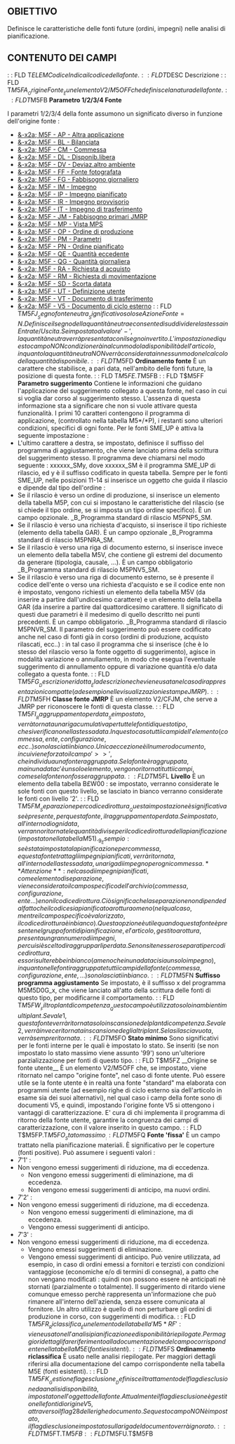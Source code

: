 ## OBIETTIVO
Definisce le caratteristiche delle fonti future (ordini, impegni) nelle analisi di pianificazione.
## CONTENUTO DEI CAMPI
 :  : FLD T$ELEM Codice
Indica il codice della fonte.
 :  : FLD T$DESC Descrizione
 :  : FLD T$M5FA __Origine Fonte__
È un elemento V2/M5OFF che definisce la natura della fonte.
 :  : FLD T$M5FB __Parametro 1/2/3/4 Fonte__

I parametri 1/2/3/4 della fonte assumono un significato diverso in funzione dell'origine fonte : 

- [&-x2a; M5F - AP - Altra applicazione](Sorgenti/MB/DOC_OGG/TA_M5F_AP)
- [&-x2a; M5F - BL - Bilanciata](Sorgenti/MB/DOC_OGG/TA_M5F_BL)
- [&-x2a; M5F - CM - Commessa](Sorgenti/MB/DOC_OGG/TA_M5F_CM)
- [&-x2a; M5F - DL - Disponib.libera](Sorgenti/MB/DOC_OGG/TA_M5F_DL)
- [&-x2a; M5F - DV - Deviaz.altro ambiente](Sorgenti/MB/DOC_OGG/TA_M5F_DV)
- [&-x2a; M5F - FF - Fonte fotografata](Sorgenti/MB/DOC_OGG/TA_M5F_FF)
- [&-x2a; M5F - FG - Fabbisogno giornaliero](Sorgenti/MB/DOC_OGG/TA_M5F_FG)
- [&-x2a; M5F - IM - Impegno](Sorgenti/MB/DOC_OGG/TA_M5F_IM)
- [&-x2a; M5F - IP - Impegno pianificato](Sorgenti/MB/DOC_OGG/TA_M5F_IP)
- [&-x2a; M5F - IR - Impegno provvisorio](Sorgenti/MB/DOC_OGG/TA_M5F_IR)
- [&-x2a; M5F - IT - Impegno di trasferimento](Sorgenti/MB/DOC_OGG/TA_M5F_IT)
- [&-x2a; M5F - JM - Fabbisogno primari JMRP](Sorgenti/MB/DOC_OGG/TA_M5F_JM)
- [&-x2a; M5F - MP - Vista MPS](Sorgenti/MB/DOC_OGG/TA_M5F_MP)
- [&-x2a; M5F - OP - Ordine di produzione](Sorgenti/MB/DOC_OGG/TA_M5F_OP)
- [&-x2a; M5F - PM - Parametri](Sorgenti/MB/DOC_OGG/TA_M5F_PM)
- [&-x2a; M5F - PN - Ordine pianificato](Sorgenti/MB/DOC_OGG/TA_M5F_PN)
- [&-x2a; M5F - QE - Quantità eccedente](Sorgenti/MB/DOC_OGG/TA_M5F_QE)
- [&-x2a; M5F - QG - Quantità giornaliera](Sorgenti/MB/DOC_OGG/TA_M5F_QG)
- [&-x2a; M5F - RA - Richiesta d acquisto](Sorgenti/MB/DOC_OGG/TA_M5F_RA)
- [&-x2a; M5F - RM - Richiesta di movimentazione](Sorgenti/MB/DOC_OGG/TA_M5F_RM)
- [&-x2a; M5F - SD - Scorta datata](Sorgenti/MB/DOC_OGG/TA_M5F_SD)
- [&-x2a; M5F - UT - Definizione utente](Sorgenti/MB/DOC_OGG/TA_M5F_UT)
- [&-x2a; M5F - VT - Documento di trasferimento](Sorgenti/MB/DOC_OGG/TA_M5F_VT)
- [&-x2a; M5F - V5 - Documento di ciclo esterno](Sorgenti/MB/DOC_OGG/TA_M5F_V5)
 :  : FLD T$M5FJ __Segno fonte neutra__
Significativo solo se Azione Fonte = N.
Definisce il segno della quantità neutra e consente di suddividere la stessa in Entrate/Uscita. Se impostato al valore '-', la quantità neutra verrà presentata con il segno invertito. L'impostazione di questo campo NON condizionerà in alcun modo la disponibilità dell'articolo, in quanto la quantità neutra NON verrà considerata in nessun modo nel calcolo della quantità disponibile.
 :  : FLD T$M5FD __Ordinamento fonte__
È un carattere che stabilisce, a pari data, nell'ambito delle fonti future, la posizione di questa fonte.
 :  : FLD T$M5FE.T$M5FB
 :  : FLD T$M5FF __Parametro suggerimento__
Contiene le informazioni che guidano l'applicazione del suggerimento collegato a questa fonte, nel caso in cui si voglia dar corso al suggerimento stesso. L'assenza di questa informazione sta a significare che non si vuole attivare questa funzionalità.
I primi 10 caratteri contengono il programma di applicazione, (controllato nella tabella M5*/*P), i restanti sono ulteriori condizioni, specifici di ogni fonte.
Per le fonti SME_UP è attiva la seguente impostazione : 
-    L'ultimo carattere a destra, se impostato, definisce il suffisso del programma di aggiustamento, che viene lanciato prima della scrittura del suggerimento stesso.
Il programma deve chiamarsi nel modo seguente :  xxxxxx_SMy, dove xxxxxx_SM è il programma SME_UP di rilascio, ed y è il suffisso codificato in questa tabella.
Sempre per le fonti SME_UP, nelle posizioni 11-14 si inserisce un oggetto che guida il rilascio e dipende dal tipo dell'ordine : 
-    Se il rilascio è verso un ordine di produzione, si inserisce un elemento della tabella M5P, con cui si impostano le caratteristiche del rilascio (se si chiede il tipo ordine, se si imposta un tipo ordine specifico). È un campo opzionale.
_B_Programma standard di rilascio M5PNP5_SM.
- Se il rilascio è verso una richiesta d'acquisto, si inserisce il tipo richieste (elemento della tabella GAR). È un campo opzionale
_B_Programma standard di rilascio M5PNRA_SM.
-    Se il rilascio è verso una riga di documento esterno, si inserisce invece un elemento della tabella M5V, che contiene gli estremi del documento da generare (tipologia, causale, ...). È un campo obbligatorio
_B_Programma standard di rilascio M5PNV5_SM.
-    Se il rilascio è verso una riga di documento esterno, se è presente il codice dell'ente o verso una richiesta d'acquisto e se il codice ente non è impostato, vengono richiesti un elemento della tabella M5V (da inserire a partire dall'undicesimo carattere) e un elemento della tabella GAR (da inserire a partire dal quattordicesimo carattere. Il significato di questi due parametri è il medesimo di quello descritto nei punti precedenti. È un campo obbligatorio.
_B_Programma standard di rilascio M5PNVR_SM.
Il parametro del suggerimento può essere codificato anche nel caso di fonti già in corso (ordini di produzione, acquisto rilascati, ecc..) :  in tal caso il programma che si inserisce (che è lo stesso del rilascio verso la fonte oggetto di suggerimento), agisce in modalità variazione o annullamento, in modo che esegua l'eventuale suggerimento di annullamento oppure di variazione quantità e/o data collegato a questa fonte.
 :  : FLD T$M5FG __Descrizione ridotta__
È la descrizione che viene usata nel caso di rappresentazioni compatte (ad esempio nelle visualizzazioni e stampe JMRP).
 :  : FLD T$M5FH __Classe fonte JMRP__
È un elemento V2/CFJM, che serve a JMRP per riconoscere le fonti di questa classe.
 :  : FLD T$M5FI __Raggruppamento per data__
Se impostato, verrà tornata una riga cumulativa per tutte le fonti di questo tipo, che si verificano nella stessa data.
In questo caso tutti i campi dell'elemento (commessa, ente, configurazione, ecc..) sono lasciati in bianco. Unica eccezione è il numero documento, in cui viene forzato il campo '>>', che individua una fonte raggruppata.
Se la fonte è raggruppata, ma in una data c'è un solo elemento, vengono ritornati tutti i campi, come se la fonte non fosse raggruppata.
 :  : FLD T$M5FL __Livello__
È un elemento della tabella B£W00 :  se impostato, verranno considerate le sole fonti con questo livello, se lasciato in bianco verranno considerate le fonti con livello '2'.
 :  : FLD T$M5FM __Separazione per codice di rottura__
Questa impostazione è significativa se è presente, per questa fonte, il raggruppamento per data. Se impostato, all'interno di ogni data, verranno ritornate le quantità divise per il codice di rottura della pianificazione (impostato nella tabella M51).
_9_Esempio :  se è stata impostata la pianificazione per commessa, e questa fonte tratta gli impegni pianificati, verrà ritornata, all'interno della stessa data,  una riga di impegno per ogni commessa.
**Attenzione** :  nel caso di impegni pianificati, come elemento di separazione, viene considerato il campo specifico dell'archivio (commessa, configurazione, ente...) e non il codice di rottura.
Ciò significa che la separazione non dipende dal fatto che il codice sia pianificato a rottura o meno (nel qual caso, mentre il campo specifico è valorizzato, il codice di rottura è in bianco).
Questa opzione è utile quando questa fonte è presente nel gruppo fonti di pianificazione, e l'articolo, gestito a rottura, presenta un gran numero di impegni, per cui si è scelto di  raggrupparli per data. Se non si tenessero separati per codice di rottura, esso risulterebbe in bianco (a meno che in una data ci sia un solo impegno), in quanto nelle fonti raggruppate tutti i campi della fonte (commessa, configurazione, ente, ...) sono lasciati in bianco.
 :  : FLD T$M5FN __Suffisso programma aggiustamento__
Se impostato, è il suffisso x del programma M5M5D0G_x, che viene lanciato all'atto della scrittura delle fonti di questo tipo, per modificarne il comportamento.
 :  : FLD T$M5FW __Filtro plant di competenza__
Questo campo è utilizzato solo in ambienti multiplant.
Se vale 1, questa fonte verrà ritornata solo in scansione del plant di competenza.
Se vale 2, verrà invece ritornata in scansione degli altri plant.
Se la si lascia vuota, verrà sempre ritornata.
 :  : FLD T$M5FO __Stato minimo__
Sono significativi per le fonti interne per le quali è impostato lo stato. Se inseriti (se non impostato lo stato massimo viene assunto '99') sono un'ulteriore parzializzazione per fonti di questo tipo.
 :  : FLD T$M5FZ __Origine se fonte utente__
È un elemento V2/M5OFF che, se impostato, viene ritornato nel campo "origine fonte", nel caso di fonte utente.
Può essere utile se la fonte utente è in realtà una fonte "standard" ma elaborata con programmi utente (ad esempio righe di ciclo esterno sia dell'articolo in esame sia dei suoi alternativi), nel qual caso i camp della fonte sono di documenti V5, e quindi, impostando l'origine fonte V5 si ottengono i vantaggi di caratterizzazione.
E' cura di chi implementa il programma di ritorno della fonte utente, garantire la congruenza dei campi di caratterizzazione, con il valore inserito in questo campo.
 :  : FLD T$M5FP.T$M5FO __Stato massimo__
 :  : FLD T$M5FQ __Fonte 'fissa'__
È un campo trattato nella pianificazione materiali. È significativo per le coperture (fonti positive).
Può assumere i seguenti valori : 
- _7_'1'  : 
- Non vengono emessi suggerimenti di riduzione, ma di eccedenza.
    - Non vengono emessi suggerimenti di eliminazione, ma di eccedenza.
    - Non vengono emessi suggerimenti di anticipo, ma nuovi ordini.
- _7_'2' : 
 - Non vengono emessi suggerimenti di riduzione, ma di eccedenza.
    - Non vengono emessi suggerimenti di eliminazione, ma di eccedenza.
    - Vengono emessi suggerimenti di anticipo.
- _7_'3' : 
 - Non vengono emessi suggerimenti di riduzione, ma di eccedenza.
    - Vengono emessi suggerimenti di eliminazione.
    - Vengono emessi suggerimenti di anticipo.
Può venire utilizzata, ad esempio, in caso di ordini emessi a fornitori e terzisti con condizioni vantaggiose (economiche e/o di termini di consegna), a patto che non vengano modificati :  quindi non possono essere nè anticipati nè stornati (parzialmente o totalmente). Il suggerimento di ritardo viene comunque emesso perchè rappresenta un'informazione che può rimanere all'interno dell'azienda, senza essere comunicata al fornitore.
Un altro utilizzo è quello di non perturbare gli ordini di produzione in corso, con suggerimenti di modifica.
 :  : FLD T$M5FR __Riclassifica__
È un elemento della tabella 'M5*RF' :  viene usato nell'analisi pianificazione e disponibilità riepilogate. Per maggiori dettagli fare riferimento alla documentazione del campo corrispondente nella tabella M5E (fonti esistenti).
 :  : FLD T$M5FS __Ordinamento riclassifica__
È usato nelle analisi riepilogate. Per maggiori dettagli riferirsi alla documentazione del campo corrispondente nella tabella M5E (fonti esistenti).
 :  : FLD T$M5FK __Gestione flag esclusione__
Definisce il trattamento del flag di esclusione da analisi disponibilità, impostato nell'oggetto della fonte.
Attualmente il flag di esclusione è gestito nelle fonti di origine V5, attraverso il flag 28 delle righe documento. Se questo campo NON è impostato, il flag di esclusione impostato sulla riga del documento verrà ignorato.
 :  : FLD T$M5FT.T$M5FB
 :  : FLD T$M5FU.T$M5FB
